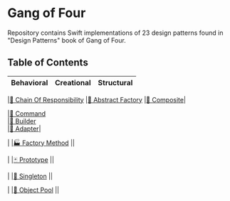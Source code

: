 # Gang of Four

Repository contains Swift implementations of 23 design patterns found in "Design Patterns" book of Gang of Four.

## Table of Contents
 
| Behavioral | Creational | Structural|
| -----------| -----------| ----------|


|[🐝 Chain Of Responsibility](/Behavioral/ChainOfResponsibility/ChainOfResponsibility)
|[🌰 Abstract Factory](/Creational/AbstractFactory/AbstractFactory)
|[🌿 Composite](/Structural/Composite/Composite)|

|[👫 Command](/Behavioral/Command/Command)                      
|[👷 Builder](/Creational/Builder/Builder)                         
|[🔌 Adapter](/Structural/Adapter/Adapter)|


|
|[🏭 Factory Method](/Creational/FactoryMethod/FactoryMethod)
||

|
|[🃏 Prototype](/Creational/Prototype/Prototype)
||

|
|[💍 Singleton](/Creational/Singleton/Singleton)
||

|
|[🎱 Object Pool](/Creational/ObjectPool/ObjectPool)
||
